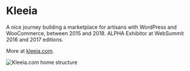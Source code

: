 # Kleeia
A nice journey building a marketplace for artisans with WordPress and WooCommerce, between 2015 and 2018. ALPHA Exhibitor at WebSummit 2016 and 2017 editions.

More at [kleeia.com](http://kleeia.com).

![Kleeia.com home structure](https://github.com/huraji/kleeia.com/blob/master/images/kleeia-home.png)